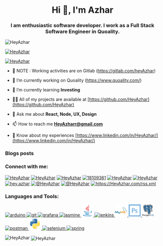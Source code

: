 <h1 align="center">Hi 👋, I'm Azhar</h1>
<h3 align="center">I am enthusiastic software developer. I work as a Full Stack Software Engineer in Quoality.</h3>

<p align="left"> <img src="https://komarev.com/ghpvc/?username=HeyAzhar&label=Profile%20views&color=0e75b6&style=flat" alt="HeyAzhar" /> </p>

<p align="left"> <a href="https://github.com/ryo-ma/github-profile-trophy"><img src="https://github-profile-trophy.vercel.app/?username=HeyAzhar" alt="HeyAzhar" /></a> </p>

<p align="left"> <a href="https://twitter.com/HeyAzhar" target="blank"><img src="https://img.shields.io/twitter/follow/HeyAzhar?logo=twitter&style=for-the-badge" alt="HeyAzhar" /></a> </p>

- 📄 NOTE : Working activities are on Gitlab (https://gitlab.com/heyAzhar)

- 🔭 I’m currently working on Quoality (https://www.quoality.com/)

- 🌱 I’m currently learning **Investing**

<!-- - 👯 I’m contributing to the the open-source community via [Selenideium Element Inspector](https://HeyAzhar.com/selenium-javascript-python-c-cypress-testcafe-playwright-squish-selector-generation-has-been-added-to-selenideium-element-inspector-v20) -->

<!-- - 🤝And also with test automation frameworks [Selenium, Appium, RestAssured, Protractor](https://github.com/HeyAzhar) -->

- 👨‍💻 All of my projects are available at [https://github.com/HeyAzhar](https://github.com/HeyAzhar)

<!-- - 📝 I regularly write articles on [https://HeyAzhar.com](https://HeyAzhar.com) -->

- 💬 Ask me about **React, Node, UX, Design**

- 📫 How to reach me **HeyAzharr@gmail.com**

- 📄 Know about my experiences [https://www.linkedin.com/in/HeyAzhar/](https://www.linkedin.com/in/HeyAzhar/)

### Blogs posts
<!-- BLOG-POST-LIST:START -->
<!-- BLOG-POST-LIST:END -->

<h3 align="left">Connect with me:</h3>
<p align="left">
<a href="https://dev.to/HeyAzhar" target="blank"><img align="center" src="https://raw.githubusercontent.com/rahuldkjain/github-profile-readme-generator/master/src/images/icons/Social/devto.svg" alt="HeyAzhar" height="30" width="40" /></a>
<a href="https://twitter.com/HeyAzhar" target="blank"><img align="center" src="https://raw.githubusercontent.com/rahuldkjain/github-profile-readme-generator/master/src/images/icons/Social/twitter.svg" alt="HeyAzhar" height="30" width="40" /></a>
<a href="https://linkedin.com/in/HeyAzhar" target="blank"><img align="center" src="https://raw.githubusercontent.com/rahuldkjain/github-profile-readme-generator/master/src/images/icons/Social/linked-in-alt.svg" alt="HeyAzhar" height="30" width="40" /></a>
<a href="https://stackoverflow.com/users/18109361" target="blank"><img align="center" src="https://raw.githubusercontent.com/rahuldkjain/github-profile-readme-generator/master/src/images/icons/Social/stack-overflow.svg" alt="18109361" height="30" width="40" /></a>
<a href="https://kaggle.com/HeyAzhar" target="blank"><img align="center" src="https://raw.githubusercontent.com/rahuldkjain/github-profile-readme-generator/master/src/images/icons/Social/kaggle.svg" alt="HeyAzhar" height="30" width="40" /></a>
<a href="https://fb.com/HeyAzhar" target="blank"><img align="center" src="https://raw.githubusercontent.com/rahuldkjain/github-profile-readme-generator/master/src/images/icons/Social/facebook.svg" alt="HeyAzhar" height="30" width="40" /></a>
<a href="https://instagram.com/hey.azhar" target="blank"><img align="center" src="https://raw.githubusercontent.com/rahuldkjain/github-profile-readme-generator/master/src/images/icons/Social/instagram.svg" alt="hey.azhar" height="30" width="40" /></a>
<a href="https://hashnode.com/@HeyAzhar" target="blank"><img align="center" src="https://raw.githubusercontent.com/rahuldkjain/github-profile-readme-generator/master/src/images/icons/Social/hashnode.svg" alt="@HeyAzhar" height="30" width="40" /></a>
<a href="https://medium.com/@HeyAzhar" target="blank"><img align="center" src="https://raw.githubusercontent.com/rahuldkjain/github-profile-readme-generator/master/src/images/icons/Social/medium.svg" alt="@HeyAzhar" height="30" width="40" /></a>
<a href="/https://HeyAzhar.com/rss.xml" target="blank"><img align="center" src="https://raw.githubusercontent.com/rahuldkjain/github-profile-readme-generator/master/src/images/icons/Social/rss.svg" alt="https://HeyAzhar.com/rss.xml" height="30" width="40" /></a>
</p>

<h3 align="left">Languages and Tools:</h3>
<p align="left"> <a href="https://www.arduino.cc/" target="_blank" rel="noreferrer"> <img src="https://cdn.worldvectorlogo.com/logos/arduino-1.svg" alt="arduino" width="40" height="40"/> </a> <a href="https://git-scm.com/" target="_blank" rel="noreferrer"> <img src="https://www.vectorlogo.zone/logos/git-scm/git-scm-icon.svg" alt="git" width="40" height="40"/> </a> <a href="https://grafana.com" target="_blank" rel="noreferrer"> <img src="https://www.vectorlogo.zone/logos/grafana/grafana-icon.svg" alt="grafana" width="40" height="40"/> </a> <a href="https://jasmine.github.io/" target="_blank" rel="noreferrer"> <img src="https://www.vectorlogo.zone/logos/jasmine/jasmine-icon.svg" alt="jasmine" width="40" height="40"/> </a> <a href="https://www.java.com" target="_blank" rel="noreferrer"> <img src="https://raw.githubusercontent.com/devicons/devicon/master/icons/java/java-original.svg" alt="java" width="40" height="40"/> </a> <a href="https://www.jenkins.io" target="_blank" rel="noreferrer"> <img src="https://www.vectorlogo.zone/logos/jenkins/jenkins-icon.svg" alt="jenkins" width="40" height="40"/> </a> <a href="https://www.mysql.com/" target="_blank" rel="noreferrer"> <img src="https://raw.githubusercontent.com/devicons/devicon/master/icons/mysql/mysql-original-wordmark.svg" alt="mysql" width="40" height="40"/> </a> <a href="https://www.photoshop.com/en" target="_blank" rel="noreferrer"> <img src="https://raw.githubusercontent.com/devicons/devicon/master/icons/photoshop/photoshop-line.svg" alt="photoshop" width="40" height="40"/> </a> <a href="https://www.postgresql.org" target="_blank" rel="noreferrer"> <img src="https://raw.githubusercontent.com/devicons/devicon/master/icons/postgresql/postgresql-original-wordmark.svg" alt="postgresql" width="40" height="40"/> </a> <a href="https://postman.com" target="_blank" rel="noreferrer"> <img src="https://www.vectorlogo.zone/logos/getpostman/getpostman-icon.svg" alt="postman" width="40" height="40"/> </a> <a href="https://www.python.org" target="_blank" rel="noreferrer"> <img src="https://raw.githubusercontent.com/devicons/devicon/master/icons/python/python-original.svg" alt="python" width="40" height="40"/> </a> <a href="https://www.selenium.dev" target="_blank" rel="noreferrer"> <img src="https://raw.githubusercontent.com/detain/svg-logos/780f25886640cef088af994181646db2f6b1a3f8/svg/selenium-logo.svg" alt="selenium" width="40" height="40"/> </a> <a href="https://spring.io/" target="_blank" rel="noreferrer"> <img src="https://www.vectorlogo.zone/logos/springio/springio-icon.svg" alt="spring" width="40" height="40"/> </a> </p>

<!-- <h3 align="left">Support:</h3> -->
<!-- <p><a href="https://www.buymeacoffee.com/mikiszeles"> <img align="left" src="https://cdn.buymeacoffee.com/buttons/v2/default-yellow.png" height="50" width="210" alt="mikiszeles" /></a></p><br><br> -->

<p><img align="left" src="https://github-readme-stats.vercel.app/api/top-langs?username=HeyAzhar&show_icons=true&locale=en&layout=compact" alt="HeyAzhar" /></p>

<p>&nbsp;<img align="center" src="https://github-readme-stats.vercel.app/api?username=HeyAzhar&show_icons=true&locale=en" alt="HeyAzhar" /></p>
